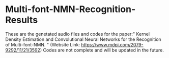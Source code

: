 # Multi-font-NMN-Recognition-Results
These are the genetated audio files and codes for the paper:" Kernel Density Estimation and Convolutional Neural Networks for the Recognition of Multi-font-NMN. " 
(Website Link: https://www.mdpi.com/2079-9292/11/21/3592)
Codes are not complete and will be updated in the future.

